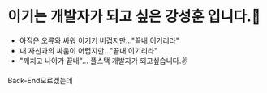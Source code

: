 # 이기는 개발자가 되고 싶은 강성훈 입니다.🤭
<ul>
  <li>아직은 오류와 싸워 이기기 버겁지만..."끝내 이기리라" </li>
  <li>내 자신과의 싸움이 어렵지만..."끝내 이기리라" </li>
  <li>"깨치고 나아가 끝내"... 풀스택 개발자가 되고싶습니다.✌️</li>
</ul>

<table>
  <tr>Back-End</tr>
  <tr>모르겠는데</tr>
</table>
